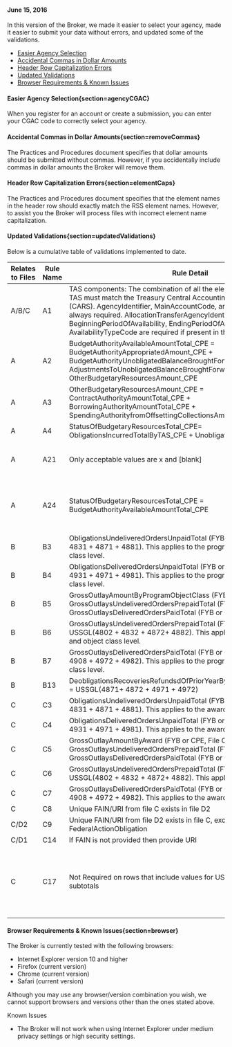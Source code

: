 #### June 15, 2016

In this version of the Broker, we made it easier to select your agency, made it easier to submit your data without errors, and updated some of the validations. 

  - [Easier Agency Selection](#/help?section=agencyCGAC)
  - [Accidental Commas in Dollar Amounts](#/help?section=removeCommas)
  - [Header Row Capitalization Errors](#/help?section=elementCaps)
  - [Updated Validations](#/help?section=updatedValidations)
  - [Browser Requirements & Known Issues](#/help?section=browser)

#### Easier Agency Selection{section=agencyCGAC}
When you register for an account or create a submission, you can enter your CGAC code to correctly select your agency.

#### Accidental Commas in Dollar Amounts{section=removeCommas}
The Practices and Procedures document specifies that dollar amounts should be submitted without commas. However, if you accidentally include commas in dollar amounts the Broker will remove them.

#### Header Row Capitalization Errors{section=elementCaps}
The Practices and Procedures document specifies that the element names in the header row should exactly match the RSS element names. However, to assist you the Broker will process files with incorrect element name capitalization.

#### Updated Validations{section=updatedValidations}
Below is a cumulative table of validations implemented to date.

<table className="usa-da-table table-bordered">
<thead>
<tr>
<th scope="col">Relates to Files</th>
<th scope="col">Rule Name</th>
<th scope="col">Rule Detail</th>
<th scope="col">Notes</th>
</tr>
</thead>
<tbody>
<tr><td>A/B/C</td>
<td>A1</td>
<td>TAS components: The combination of all the elements that make up the TAS must match the Treasury Central Accounting Reporting System (CARS). AgencyIdentifier, MainAccountCode, and SubAccountCode are always required. AllocationTransferAgencyIdentifier, BeginningPeriodOfAvailability, EndingPeriodOfAvailability and AvailabilityTypeCode are required if present in the CARS table.</td>
<td>TAS must be valid</td>
</tr>
<tr><td>A</td>
<td>A2</td>
<td>BudgetAuthorityAvailableAmountTotal_CPE = BudgetAuthorityAppropriatedAmount_CPE + BudgetAuthorityUnobligatedBalanceBroughtForward_FYB + AdjustmentsToUnobligatedBalanceBroughtForward_CPE + OtherBudgetaryResourcesAmount_CPE</td>
<td>Calculation</td>
</tr>
<tr><td>A</td>
<td>A3</td>
<td>OtherBudgetaryResourcesAmount_CPE = ContractAuthorityAmountTotal_CPE + BorrowingAuthorityAmountTotal_CPE + SpendingAuthorityfromOffsettingCollectionsAmountTotal_CPE</td>
<td>Calculation</td>
</tr>
<tr><td>A</td>
<td>A4</td>
<td>StatusOfBudgetaryResourcesTotal_CPE= ObligationsIncurredTotalByTAS_CPE + UnobligatedBalance_CPE</td>
<td>Calculation</td>
</tr>
<tr><td>A</td>
<td>A21</td>
<td>Only acceptable values are x and [blank]</td>
<td>Requirement for availability type codes</td>
</tr>
<tr><td>A</td>
<td>A24</td>
<td>StatusOfBudgetaryResourcesTotal_CPE = BudgetAuthorityAvailableAmountTotal_CPE</td>
<td>In File A, both of these elements must match, per TAS</td>
</tr>
<tr><td>B</td>
<td>B3</td>
<td>ObligationsUndeliveredOrdersUnpaidTotal (FYB or CPE) = USSGL(4801 + 4831 + 4871 + 4881). This applies to the program activity and object class level.</td>
<td>Calculation</td>
</tr>
<tr><td>B</td>
<td>B4</td>
<td>ObligationsDeliveredOrdersUnpaidTotal (FYB or CPE) = USSGL(4901 + 4931 + 4971 + 4981). This applies to the program activity and object class level.</td>
<td>Calculation</td>
</tr>
<tr><td>B</td>
<td>B5</td>
<td>GrossOutlayAmountByProgramObjectClass (FYB or CPE, File B) = GrossOutlaysUndeliveredOrdersPrepaidTotal (FYB or CPE, File B) + GrossOutlaysDeliveredOrdersPaidTotal (FYB or CPE, File B)</td>
<td>Calculation</td>
</tr>
<tr><td>B</td>
<td>B6</td>
<td>GrossOutlaysUndeliveredOrdersPrepaidTotal (FYB or CPE) = USSGL(4802 + 4832 + 4872+ 4882). This applies to the program activity and object class level.</td>
<td>Calculation</td>
</tr>
<tr><td>B</td>
<td>B7</td>
<td>GrossOutlaysDeliveredOrdersPaidTotal (FYB or CPE)= USSGL(4902 + 4908 + 4972 + 4982). This applies to the program activity and object class level.</td>
<td>Calculation</td>
</tr>
<tr><td>B</td>
<td>B13</td>
<td>DeobligationsRecoveriesRefundsdOfPriorYearByProgramObjectClass_CPE = USSGL(4871+ 4872 + 4971 + 4972)</td>
<td>Calculation</td>
</tr>
<tr><td>C</td>
<td>C3</td>
<td>ObligationsUndeliveredOrdersUnpaidTotal (FYB or CPE) = USSGL(4801 + 4831 + 4871 + 4881). This applies to the award level.</td>
<td>Calculation</td>
</tr>
<tr><td>C</td>
<td>C4</td>
<td>ObligationsDeliveredOrdersUnpaidTotal (FYB or CPE) = USSGL(4901 + 4931 + 4971 + 4981). This applies to the award level.</td>
<td>Calculation</td>
</tr>
<tr><td>C</td>
<td>C5</td>
<td>GrossOutlayAmountByAward (FYB or CPE, File C) = GrossOutlaysUndeliveredOrdersPrepaidTotal (FYB or CPE, File C) + GrossOutlaysDeliveredOrdersPaidTotal (FYB or CPE, File C)</td>
<td>Calculation</td>
</tr>
<tr><td>C</td>
<td>C6</td>
<td>GrossOutlaysUndeliveredOrdersPrepaidTotal (FYB or CPE) = USSGL(4802 + 4832 + 4872+ 4882). This applies to the award level.</td>
<td>Calculation</td>
</tr>
<tr><td>C</td>
<td>C7</td>
<td>GrossOutlaysDeliveredOrdersPaidTotal (FYB or CPE) = USSGL(4902 + 4908 + 4972 + 4982). This applies to the award level.</td>
<td>Calculation</td>
</tr>
<tr><td>C</td>
<td>C8</td>
<td>Unique FAIN/URI from file C exists in file D2</td>
<td>Linkage</td>
</tr>
<tr><td>C/D2</td>
<td>C9</td>
<td>Unique FAIN/URI from file D2 exists in file C, except D2 records with zero FederalActionObligation</td>
<td>Linkage</td>
</tr>
<tr><td>C/D1</td>
<td>C14</td>
<td>If FAIN is not provided then provide URI </td>
<td> </td>
</tr>
<tr><td>C</td>
<td>C17</td>
<td>Not Required on rows that include values for USSGL accounts balances or subtotals</td>
<td>This is for transactions, not for USSGL amounts, from the financial systems.</td>
</tr>
</tbody>
</table>

#### Browser Requirements & Known Issues{section=browser}
The Broker is currently tested with the following browsers:

* Internet Explorer version 10 and higher
* Firefox (current version)
* Chrome (current version)
* Safari (current version)

Although you may use any browser/version combination you wish, we cannot support browsers and versions other than the ones stated above.

Known Issues

* The Broker will not work when using Internet Explorer under medium privacy settings or high security settings.
